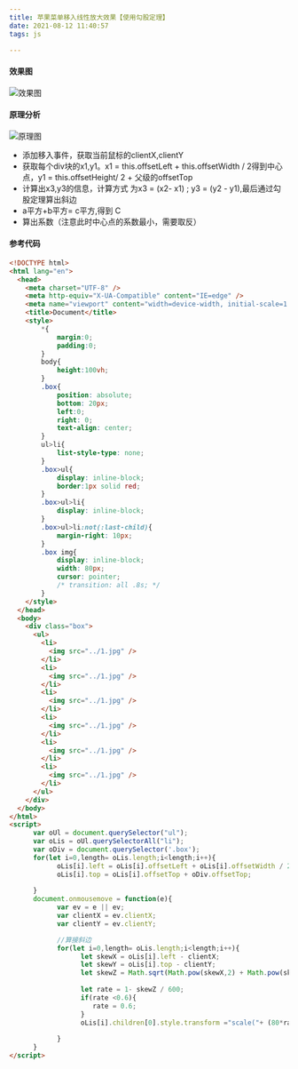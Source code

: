 ```yaml
---
title: 苹果菜单移入线性放大效果【使用勾股定理】
date: 2021-08-12 11:40:57
tags: js

---
```


#### 效果图

![效果图](https://gitee.com/xian_hong_xiao/assets/raw/master/img/iosxiaoguo.png)



#### 原理分析

![原理图](https://gitee.com/xian_hong_xiao/assets/raw/master/img/a2.png)

* 添加移入事件，获取当前鼠标的clientX,clientY
* 获取每个div块的x1,y1。x1 = this.offsetLeft + this.offsetWidth / 2得到中心点，y1 = this.offsetHeight/ 2 +  父级的offsetTop
* 计算出x3,y3的信息，计算方式 为x3 = (x2- x1) ; y3 = (y2 - y1),最后通过勾股定理算出斜边
* a平方+b平方= c平方,得到 C
* 算出系数（注意此时中心点的系数最小，需要取反）

#### 参考代码

``````html
<!DOCTYPE html>
<html lang="en">
  <head>
    <meta charset="UTF-8" />
    <meta http-equiv="X-UA-Compatible" content="IE=edge" />
    <meta name="viewport" content="width=device-width, initial-scale=1.0" />
    <title>Document</title>
    <style>
        *{
            margin:0;
            padding:0;
        }
        body{
            height:100vh;
        }
        .box{
            position: absolute;
            bottom: 20px;
            left:0;
            right: 0;
            text-align: center;
        }
        ul>li{
            list-style-type: none;
        }
        .box>ul{
            display: inline-block;
            border:1px solid red;
        }
        .box>ul>li{
            display: inline-block;
        }
        .box>ul>li:not(:last-child){
            margin-right: 10px;
        }
        .box img{
            display: inline-block;
            width: 80px;
            cursor: pointer;
            /* transition: all .8s; */
        }
    </style>
  </head>
  <body>
    <div class="box">
      <ul>
        <li>
          <img src="../1.jpg" />
        </li>
        <li>
          <img src="../1.jpg" />
        </li>
        <li>
          <img src="../1.jpg" />
        </li>
        <li>
          <img src="../1.jpg" />
        </li>
        <li>
          <img src="../1.jpg" />
        </li>
        <li>
          <img src="../1.jpg" />
        </li>
      </ul>
    </div>
  </body>
</html>
<script>
      var oUl = document.querySelector("ul");
      var oLis = oUl.querySelectorAll("li");
      var oDiv = document.querySelector('.box');
      for(let i=0,length= oLis.length;i<length;i++){
            oLis[i].left = oLis[i].offsetLeft + oLis[i].offsetWidth / 2;
            oLis[i].top = oLis[i].offsetTop + oDiv.offsetTop;
           
      }
      document.onmousemove = function(e){
            var ev = e || ev;
            var clientX = ev.clientX;
            var clientY = ev.clientY;

            //算接斜边
            for(let i=0,length= oLis.length;i<length;i++){
                  let skewX = oLis[i].left - clientX;
                  let skewY = oLis[i].top - clientY;
                  let skewZ = Math.sqrt(Math.pow(skewX,2) + Math.pow(skewY,2));
                
                  let rate = 1- skewZ / 600;
                  if(rate <0.6){
                     rate = 0.6;
                  }
                  oLis[i].children[0].style.transform ="scale("+ (80*rate) / 80 + ")";
               
            }
      }
</script>
``````

